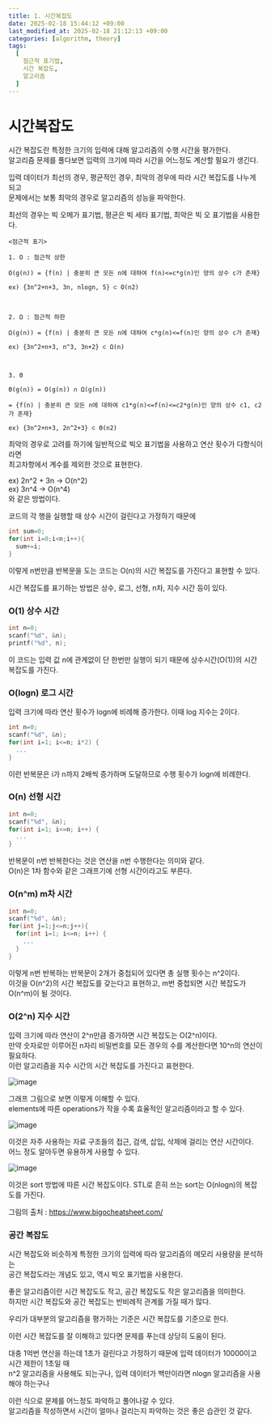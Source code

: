 ```yaml
---
title: 1. 시간복잡도
date: 2025-02-18 15:44:12 +09:00
last_modified_at: 2025-02-18 21:12:13 +09:00
categories: [algorithm, theory]
tags:
  [
    점근적 표기법,
    시간 복잡도,
    알고리즘
  ]
--- 
```

# **시간복잡도**

시간 복잡도란 특정한 크기의 입력에 대해 알고리즘의 수행 시간을 평가한다.<br>
알고리즘 문제를 풀다보면 입력의 크기에 따라 시간을 어느정도 계산할 필요가 생긴다.<br>

입력 데이터가 최선의 경우, 평균적인 경우, 최악의 경우에 따라 시간 복잡도를 나누게 되고<br>
문제에서는 보통 최악의 경우로 알고리즘의 성능을 파악한다.<br>

최선의 경우는 빅 오메가 표기법, 평균은 빅 세타 표기법, 최악은 빅 오 표기법을 사용한다.<br>

```
<점근적 표기>

1. O : 점근적 상한

O(g(n)) = {f(n) | 충분히 큰 모든 n에 대하여 f(n)<=c*g(n)인 양의 상수 c가 존재}

ex) {3n^2+n+3, 3n, nlogn, 5} ⊂ O(n2)

 

2. Ω : 점근적 하한

Ω(g(n)) = {f(n) | 충분히 큰 모든 n에 대하여 c*g(n)<=f(n)인 양의 상수 c가 존재}

ex) {3n^2+n+3, n^3, 3n+2} ⊂ Ω(n)

 

3. Θ

Θ(g(n)) = O(g(n)) ∩ Ω(g(n))

= {f(n) | 충분히 큰 모든 n에 대하여 c1*g(n)<=f(n)<=c2*g(n)인 양의 상수 c1, c2가 존재}

ex) {3n^2+n+3, 2n^2+3} ⊂ Θ(n2)
```

최악의 경우로 고려를 하기에 일반적으로 빅오 표기법을 사용하고 연산 횟수가 다항식이라면<br>
최고차항에서 계수를 제외한 것으로 표현한다.<br>

ex) 2n^2 + 3n -> O(n^2)<br>
ex) 3n^4 -> O(n^4)<br>
와 같은 방법이다.<br>

코드의 각 행을 실행할 때 상수 시간이 걸린다고 가정하기 때문에
```c
int sum=0;
for(int i=0;i<n;i++){
  sum+=i;
}
```
이렇게 n번만큼 반복문을 도는 코드는 O(n)의 시간 복잡도를 가진다고 표현할 수 있다.<br>


시간 복잡도를 표기하는 방법은 상수, 로그, 선형, n차, 지수 시간 등이 있다.<br>

### O(1) 상수 시간
```c
int n=0;
scanf("%d", &n);
printf("%d", n);
```
이 코드는 입력 값 n에 관계없이 단 한번만 실행이 되기 때문에 상수시간(O(1))의 시간 복잡도를 가진다.<br>

### O(logn) 로그 시간
입력 크기에 따라 연산 횟수가 logn에 비례해 증가한다. 이때 log 지수는 2이다.<br>
```c
int n=0;
scanf("%d", &n);
for(int i=1; i<=n; i*2) {
  ...
}
```
이런 반복문은 i가 n까지 2배씩 증가하며 도달하므로 수행 횟수가 logn에 비례한다.<br>

### O(n) 선형 시간
```c
int n=0;
scanf("%d", &n);
for(int i=1; i<=n; i++) {
  ...
}
```
반복문이 n번 반복한다는 것은 연산을 n번 수행한다는 의미와 같다.<br>
O(n)은 1차 함수와 같은 그래프기에 선형 시간이라고도 부른다.<br>

### O(n^m) m차 시간
```c
int n=0;
scanf("%d", &n);
for(int j=1;j<=n;j++){
  for(int i=1; i<=n; i++) {
    ...
  }
}
```
이렇게 n번 반복하는 반복문이 2개가 중첩되어 있다면 총 실행 횟수는 n^2이다.<br>
이것을 O(n^2)의 시간 복잡도를 갖는다고 표현하고, m번 중첩되면 시간 복잡도가 O(n^m)이 될 것이다.<br>

### O(2^n) 지수 시간
입력 크기에 따라 연산이 2^n만큼 증가하면 시간 복잡도는 O(2^n)이다.<br>
만약 숫자로만 이루어진 n자리 비밀번호를 모든 경우의 수를 계산한다면 10^n의 연산이 필요하다.<br>
이런 알고리즘을 지수 시간의 시간 복잡도를 가진다고 표현한다.<br>

![image](/assets/img/algorithm/1_1.PNG)

그래프 그림으로 보면 이렇게 이해할 수 있다.<br>
elements에 따른 operations가 작을 수록 효율적인 알고리즘이라고 할 수 있다.<br>

![image](/assets/img/algorithm/1_2.PNG)

이것은 자주 사용하는 자료 구조들의 접근, 검색, 삽입, 삭제에 걸리는 연산 시간이다.<br>
어느 정도 알아두면 유용하게 사용할 수 있다.<br>

![image](/assets/img/algorithm/1_3.PNG)

이것은 sort 방법에 따른 시간 복잡도이다. STL로 흔히 쓰는 sort는 O(nlogn)의 복잡도를 가진다.<br>

그림의 출처 : https://www.bigocheatsheet.com/


### 공간 복잡도
시간 복잡도와 비슷하게 특정한 크기의 입력에 따라 알고리즘의 메모리 사용량을 분석하는<br>
공간 복잡도라는 개념도 있고, 역시 빅오 표기법을 사용한다.<br>

좋은 알고리즘이란 시간 복잡도도 작고, 공간 복잡도도 작은 알고리즘을 의미한다.<br>
하지만 시간 복잡도와 공간 복잡도는 반비례적 관계를 가질 때가 많다.

우리가 대부분의 알고리즘을 평가하는 기준은 시간 복잡도를 기준으로 한다.

이런 시간 복잡도를 잘 이해하고 있다면 문제를 푸는데 상당히 도움이 된다.<br>

대충 1억번 연산을 하는데 1초가 걸린다고 가정하기 때문에 입력 데이터가 10000이고 시간 제한이 1초일 때<br>
n^2 알고리즘을 사용해도 되는구나, 입력 데이터가 백만이라면 nlogn 알고리즘을 사용해야 하는구나<br>

이런 식으로 문제를 어느정도 파악하고 풀어나갈 수 있다.<br>
알고리즘을 작성하면서 시간이 얼마나 걸리는지 파악하는 것은 좋은 습관인 것 같다.
